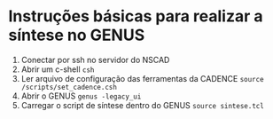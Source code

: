# Instruções básicas para realizar a síntese no GENUS

1. Conectar por ssh no servidor do NSCAD
2. Abrir um c-shell `csh`
3. Ler arquivo de configuração das ferramentas da CADENCE `source /scripts/set_cadence.csh`
4. Abrir o GENUS `genus -legacy_ui`
5. Carregar o script de síntese dentro do GENUS `source sintese.tcl`